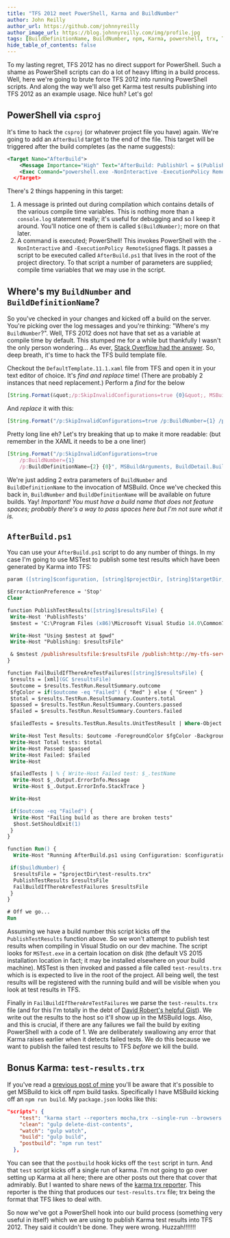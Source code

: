 ```yaml
---
title: "TFS 2012 meet PowerShell, Karma and BuildNumber"
author: John Reilly
author_url: https://github.com/johnnyreilly
author_image_url: https://blog.johnnyreilly.com/img/profile.jpg
tags: [BuildDefinitionName, BuildNumber, npm, Karma, powershell, trx, TFS 2012]
hide_table_of_contents: false
---
```

To my lasting regret, TFS 2012 has no direct support for PowerShell. Such a shame as PowerShell scripts can do a lot of heavy lifting in a build process. Well, here we're going to brute force TFS 2012 into running PowerShell scripts. And along the way we'll also get Karma test results publishing into TFS 2012 as an example usage. Nice huh? Let's go!

 ## PowerShell via `csproj`

It's time to hack the `csproj` (or whatever project file you have) again. We're going to add an `AfterBuild` target to the end of the file. This target will be triggered after the build completes (as the name suggests):

```xml
<Target Name="AfterBuild">
    <Message Importance="High" Text="AfterBuild: PublishUrl = $(PublishUrl), BuildUri = $(BuildUri), Configuration = $(Configuration), ProjectDir = $(ProjectDir), TargetDir = $(TargetDir), TargetFileName = $(TargetFileName), BuildNumber = $(BuildNumber), BuildDefinitionName = $(BuildDefinitionName)" />
    <Exec Command="powershell.exe -NonInteractive -ExecutionPolicy RemoteSigned "& '$(ProjectDir)AfterBuild.ps1' '$(Configuration)' '$(ProjectDir)' '$(TargetDir)' '$(PublishUrl)' '$(BuildNumber)' '$(BuildDefinitionName)'"" />
  </Target>
```

There's 2 things happening in this target:

1. A message is printed out during compilation which contains details of the various compile time variables. This is nothing more than a `console.log` statement really; it's useful for debugging and so I keep it around. You'll notice one of them is called `$(BuildNumber)`; more on that later.
2. A command is executed; PowerShell! This invokes PowerShell with the `-NonInteractive` and `-ExecutionPolicy RemoteSigned` flags. It passes a script to be executed called `AfterBuild.ps1` that lives in the root of the project directory. To that script a number of parameters are supplied; compile time variables that we may use in the script.



## Where's my `BuildNumber` and `BuildDefinitionName`?

So you've checked in your changes and kicked off a build on the server. You're picking over the log messages and you're thinking: "Where's my `BuildNumber`?". Well, TFS 2012 does not have that set as a variable at compile time by default. This stumped me for a while but thankfully I wasn't the only person wondering... As ever, [Stack Overflow had the answer](<http://stackoverflow.com/a/7330453/761388>). So, deep breath, it's time to hack the TFS build template file.

Checkout the `DefaultTemplate.11.1.xaml` file from TFS and open it in your text editor of choice. It's *find and replace* time! (There are probably 2 instances that need replacement.) Perform a *find* for the below

```js
[String.Format(&quot;/p:SkipInvalidConfigurations=true {0}&quot;, MSBuildArguments)]
```

And *replace* it with this:

```js
[String.Format("/p:SkipInvalidConfigurations=true /p:BuildNumber={1} /p:BuildDefinitionName={2} {0}", MSBuildArguments, BuildDetail.BuildNumber, BuildDetail.BuildDefinition.Name)]
```

Pretty long line eh? Let's try breaking that up to make it more readable: (but remember in the XAML it needs to be a one liner)

```js
[String.Format("/p:SkipInvalidConfigurations=true 
    /p:BuildNumber={1} 
    /p:BuildDefinitionName={2} {0}", MSBuildArguments, BuildDetail.BuildNumber, BuildDetail.BuildDefinition.Name)]
```

We're just adding 2 extra parameters of `BuildNumber` and `BuildDefinitionName` to the invocation of MSBuild. Once we've checked this back in, `BuildNumber` and `BuildDefinitionName` will be available on future builds. Yay! *Important! You must have a build name that does not feature spaces; probably there's a way to pass spaces here but I'm not sure what it is.*

## `AfterBuild.ps1`

You can use your `AfterBuild.ps1` script to do any number of things. In my case I'm going to use MSTest to publish some test results which have been generated by Karma into TFS:

```ps
param ([string]$configuration, [string]$projectDir, [string]$targetDir, [string]$publishUrl, [string]$buildNumber, [string] $buildDefinitionName)

$ErrorActionPreference = 'Stop'
Clear

function PublishTestResults([string]$resultsFile) {
 Write-Host 'PublishTests'
 $mstest = 'C:\Program Files (x86)\Microsoft Visual Studio 14.0\Common7\IDE\MSTest.exe'

 Write-Host "Using $mstest at $pwd"
 Write-Host "Publishing: $resultsFile"

 & $mstest /publishresultsfile:$resultsFile /publish:http://my-tfs-server:8080/tfs /teamproject:MyProject /publishbuild:$buildNumber /platform:'Any CPU' /flavor:Release
}

function FailBuildIfThereAreTestFailures([string]$resultsFile) {
 $results = [xml](GC $resultsFile)
 $outcome = $results.TestRun.ResultSummary.outcome
 $fgColor = if($outcome -eq "Failed") { "Red" } else { "Green" }
 $total = $results.TestRun.ResultSummary.Counters.total
 $passed = $results.TestRun.ResultSummary.Counters.passed
 $failed = $results.TestRun.ResultSummary.Counters.failed

 $failedTests = $results.TestRun.Results.UnitTestResult | Where-Object { $_.outcome -eq "Failed" }

 Write-Host Test Results: $outcome -ForegroundColor $fgColor -BackgroundColor "Black"
 Write-Host Total tests: $total
 Write-Host Passed: $passed
 Write-Host Failed: $failed
 Write-Host

 $failedTests | % { Write-Host Failed test: $_.testName
  Write-Host $_.Output.ErrorInfo.Message
  Write-Host $_.Output.ErrorInfo.StackTrace }

 Write-Host

 if($outcome -eq "Failed") { 
  Write-Host "Failing build as there are broken tests"
  $host.SetShouldExit(1)
 }
}

function Run() {
  Write-Host "Running AfterBuild.ps1 using Configuration: $configuration, projectDir: $projectDir, targetDir: $targetDir, publishUrl: $publishUrl, buildNumber: $buildNumber, buildDefinitionName: $buildDefinitionName"

 if($buildNumber) {
  $resultsFile = "$projectDir\test-results.trx"
  PublishTestResults $resultsFile
  FailBuildIfThereAreTestFailures $resultsFile
 }
}

# Off we go...
Run
```

Assuming we have a build number this script kicks off the `PublishTestResults` function above. So we won't attempt to publish test results when compiling in Visual Studio on our dev machine. The script looks for `MSTest.exe` in a certain location on disk (the default VS 2015 installation location in fact; it may be installed elsewhere on your build machine). MSTest is then invoked and passed a file called `test-results.trx` which is is expected to live in the root of the project. All being well, the test results will be registered with the running build and will be visible when you look at test results in TFS.

Finally in `FailBuildIfThereAreTestFailures` we parse the `test-results.trx` file (and for this I'm totally in the debt of [David Robert's helpful Gist](<https://gist.github.com/davidroberts63/5655441>)). We write out the results to the host so it'll show up in the MSBuild logs. Also, and this is crucial, if there are any failures we fail the build by exiting PowerShell with a code of 1. We are deliberately swallowing any error that Karma raises earlier when it detects failed tests. We do this because we want to publish the failed test results to TFS *before* we kill the build.

## Bonus Karma: `test-results.trx`

If you've read a [previous post of mine](<https://blog.johnnyreilly.com/2016/02/visual-studio-tsconfigjson-and-external.html>) you'll be aware that it's possible to get MSBuild to kick off npm build tasks. Specifically I have MSBuild kicking off an `npm run build`. My `package.json` looks like this:

```json
"scripts": {
    "test": "karma start --reporters mocha,trx --single-run --browsers PhantomJS",
    "clean": "gulp delete-dist-contents",
    "watch": "gulp watch",
    "build": "gulp build",
    "postbuild": "npm run test"
  },
```

You can see that the `postbuild` hook kicks off the `test` script in turn. And that `test` script kicks off a single run of karma. I'm not going to go over setting up Karma at all here; there are other posts out there that cover that admirably. But I wanted to share news of the [karma trx reporter](<https://www.npmjs.com/package/karma-trx-reporter>). This reporter is the thing that produces our `test-results.trx` file; trx being the format that TFS likes to deal with.

So now we've got a PowerShell hook into our build process (something very useful in itself) which we are using to publish Karma test results into TFS 2012. They said it couldn't be done. They were wrong. Huzzah!!!!!!!


